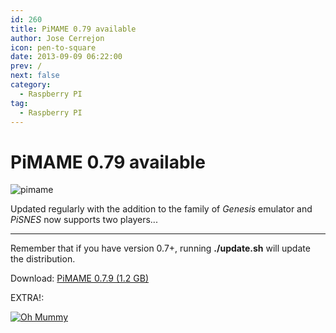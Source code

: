 ```yaml
---
id: 260
title: PiMAME 0.79 available
author: Jose Cerrejon
icon: pen-to-square
date: 2013-09-09 06:22:00
prev: /
next: false
category:
  - Raspberry PI
tag:
  - Raspberry PI
---
```


# PiMAME 0.79 available

![pimame](/images/PiMAME.jpg)

Updated regularly with the addition to the family of *Genesis* emulator and *PiSNES* now supports two players...

- - -
Remember that if you have version 0.7+, running **./update.sh** will update the distribution.

Download: [PiMAME 0.7.9 (1.2 GB)](http://sourceforge.net/projects/pimame/files/pimame-0.7.9.img.zip/download)

EXTRA!:

<a href="http://cloudstor.es/file/Qs_7h/">![Oh Mummy](/images/2013/09/ohmummy.jpg "Download and play Oh Mummy!")</a>